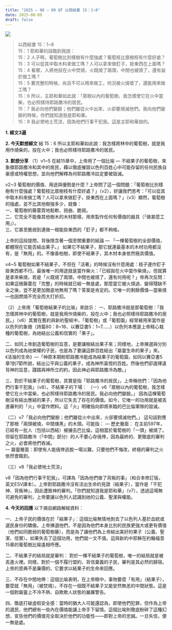 ```yaml
---
title: "2025 – 08 – 09 QT 以西結書 15：1~8"
date: 2025-08-09
draft: false
---
```


![](/images/qt.jpg)
> 以西結書 15：1~8  
> 15：1 耶和華的話臨到我說：  
> 15：2 人子啊，葡萄樹比別樣樹有什麼強處？葡萄枝比眾樹枝有什麼好處？  
> 15：3 可以從其中取木料來做工嗎？人可以拿來做釘子，掛東西在上面嗎？  
> 15：4 看哪，人將他投在火中焚燒，火既燒了兩頭，中間也被燒了，還有益於做工嗎？  
> 15：5 著完整的時候，尚且不可以用來做工，何況被火燒壞了，還能用來做工嗎？  
> 15：6 所以，主耶和華如此說：「眾樹以內的葡萄樹，我怎樣使它在火中當柴，也必照樣待耶路撒冷的居民。  
> 15：7 我必向他們變臉；他們雖從火中出來，火卻要燒滅他們。我向他們變臉的時候，你們就知道我是耶和華。  
> 15：8 我必使地土荒涼，因為他們行事干犯我。這是主耶和華說的。



**1. 經文3遍**

**2. 今天默想經文**
結 15：6 所以主耶和華如此說：我怎樣將林中的葡萄樹，就是我用作燒柴的，投在火中；我也必照樣待耶路撒冷的居民。

**3. 默想分享**
（1）v1\~5 在結15章中，上帝用了一個比喻 — 不結果子的葡萄樹，來象徵耶路撒冷和其中的居民，藉以徹底摧毀以色列百姓心中可能存留的任何民族自豪感或特權思想，並向他們解釋為何耶路撒冷註定要被毀滅。

v2\~3 葡萄樹的價值、用途與優勢是什麼？上帝問了這一個問題：「葡萄樹比別樣樹有什麼強處？葡萄枝比眾樹枝有什麼好處？」（v2），好讓我們思考：「可以從其中取木料來做工嗎？人可以拿來做釘子，掛東西在上面嗎？」（v3）顯然，葡萄樹的強處，並不比其他樹強多少，就像：  
一、葡萄樹的藤蔓質地鬆軟、扭曲、脆弱。  
二、它完全不能像其他樹木的木材那樣，用來製作任何有價值的器具（「做甚麼工用」）。  
三、它甚至脆弱到連做一根能掛東西的「釘子」都不夠格。  

上帝的這段提問，背後隱含著一個至關重要的結論 — 「一棵葡萄樹的全部價值，都體現在它能否結出果子。」 如果它不結果子，那它就連最基本的木材功用都沒有，是「無用」的。不像香柏樹，即使不結果子，其木材本身依然極具價值。

v4\~5 葡萄樹如果不結果子，不但在「活著」的時候沒有什麼用處：枝子連作釘子掛東西都不行。最後唯一的用途就是當作柴火：「已經拋在火中當作柴燒」，但就算是拿來柴燒，若是「火既燒了兩頭，中間也被燒了，還有何用呢？」帝再次反問：如果這根藤蔓在「完整」的時候就已經一無是處，那麼當它被火燒過、變得殘缺不全之後，豈不是更加徹底地無用了嗎？答案是肯定的。它唯一的剩餘價值—當柴燒—也因燃燒不完全而大打折扣。

（2）上帝用「葡萄樹結果子的比喻」來啟示：
一、耶路撒冷就是那葡萄樹：「我怎樣將林中的葡萄樹，就是我用作燒柴的，投在火中；我也必照樣待耶路撒冷的居民。」（v6）其實在舊約與新約聖經中，「葡萄樹」或「葡萄園」經常被用來當作是以色列的象徵（詩篇80：8\~16、以賽亞書5：1\~7……）以色列本應是上帝精心栽種的葡萄樹，為祂結出公義和信實的「果子」。

二、如同上帝創造葡萄樹的旨意，是要讓樹結出果子來；同樣地，上帝揀選與分別以色列成為祂榮耀的子民，也是為了要讓這群百姓結出「屬靈生命的果子」來。《活潑的生命》—「神原本期盼耶路撒冷能成為結果子的葡萄園，如同以賽亞書5章1到7節所說，結出公平與公義的果子，成為神所喜悅的百姓。然後他們卻選擇違背神的旨意，踐踏與神所立的約，因此神必與耶路撒冷為敵。」

三、對於不結果子的葡萄樹，其實是指「耶路撒冷的居民」，上帝稱他們：「因為他們行事干犯我」（v8）。不結果子的下場：
（一）v6「眾樹以內的葡萄樹，我怎樣使它在火中當柴，也必照樣待耶路撒冷的居民。我必向他們變臉。」  因為這棵葡萄樹沒有結出應結的果子，所以它失去了存在的價值。如今，它唯一的功用就是被丟進審判的「火」中當作燃料。這「火」明確指向即將來臨的巴比倫軍隊的毀滅。

（二）v7「我必向他們變臉；他們雖從火中出來，火卻要燒滅他們。」 這句話對應了那根「兩頭被燒，中間燻黑」的木頭。可能指：
— 歷史層面： 在主前597年，已經有一批人（包括以西結）被擄去巴比倫，這相當於葡萄樹的「一頭」被燒了。但留在耶路撒冷（「中間」部分）的人不要心存僥倖，因為最終的、更徹底的審判之火，必會將他們吞滅。  
— 屬靈層面：即使有人能僥倖逃脫一場災難，只要他們不悔改，終極的審判之火依然會臨到。

（三）v8「我必使地土荒涼」

v8「因為他們行事干犯我」，可譯為「因為他們做了背叛的事」（和合本修訂版，英文ESV譯本）。上帝對耶路撒冷沒有活出生命的見證（結果子），當作是「干犯神、背叛神」，因此遭致神的審判。「你們就知道我是耶和華」（v7），透過這場無可避免的審判，上帝要讓以色列人認識到祂的公義、聖潔與權能。

**4. 今天的回應**
以下摘自網路解經資料：

一、上帝子民的價值在於「結果子」：這個比喻無情地剝去了以色列人基於血統或選民身份的驕傲。上帝揀選他們，不是因為他們本身比別的民族更強大或更有價值（他們如同脆弱的葡萄樹藤），而是為了讓他們為上帝結出美好的果子（公義、聖潔、信實）。如果失去了這個功用，他們就一文不值。這與新約中耶穌在約翰福音15章的葡萄樹比喻遙相呼應。

二、不結果子的結局就是審判： 對於一棵不結果子的葡萄樹，唯一的結局就是被丟進火裡。同樣，對於一個不履行盟約、背信棄義的子民，審判是其必然的歸宿。上帝的恩典不是廉價的，它要求以結果子的生命來回應。

三、不存在中間地帶：這個比喻表明，在上帝眼中，事物要麼「有用」（結果子），要麼就「無用」（被焚燒）。不存在一個既不結果子又能安然無恙的中間狀態。這是一個對屬靈上不冷不熱、自欺欺人狀態的嚴厲警告。

四、徹底打破虛假安全感：當時的猶大人可能還認為，即使他們犯罪，但作為上帝的選民，他們總有一些內在價值能讓上帝手下留情。這個比喻則徹底粉碎了這種幻想，宣告他們的價值完全取決於他們的功能性——即對上帝的忠誠。一旦失信，便一無是處。

